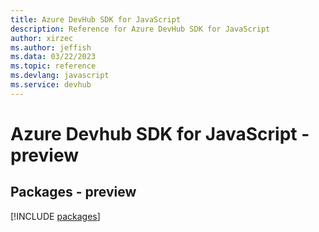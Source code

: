 ```yaml
---
title: Azure DevHub SDK for JavaScript
description: Reference for Azure DevHub SDK for JavaScript
author: xirzec
ms.author: jeffish
ms.data: 03/22/2023
ms.topic: reference
ms.devlang: javascript
ms.service: devhub
---
```

# Azure Devhub SDK for JavaScript - preview
## Packages - preview
[!INCLUDE [packages](devhub-index.md)]
